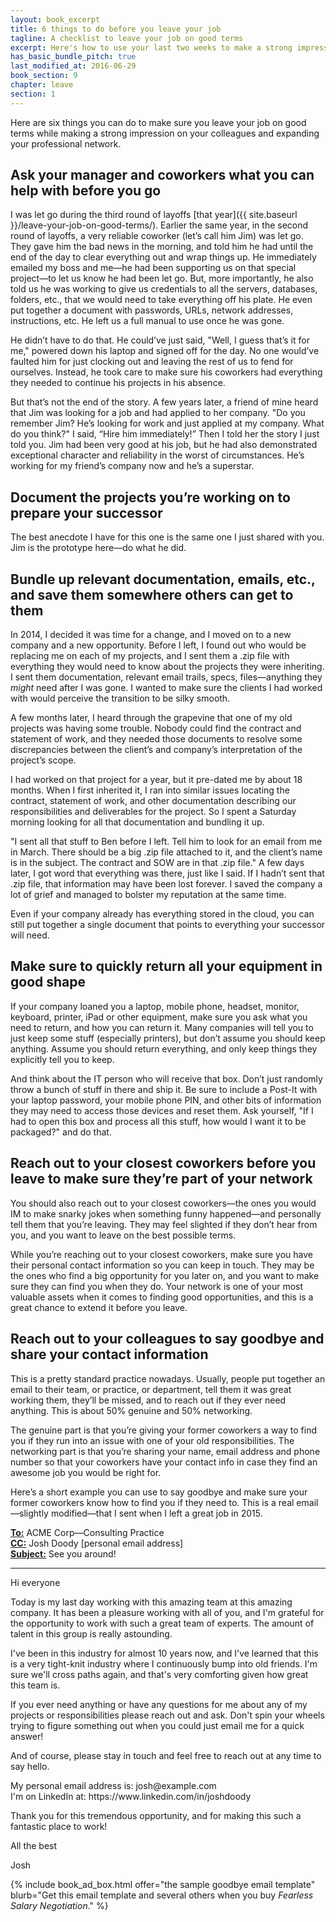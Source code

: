 ```yaml
---
layout: book_excerpt
title: 6 things to do before you leave your job
tagline: A checklist to leave your job on good terms
excerpt: Here's how to use your last two weeks to make a strong impression on your colleagues and expand your professional network.
has_basic_bundle_pitch: true
last_modified_at: 2016-06-29
book_section: 9
chapter: leave
section: 1
---
```


Here are six things you can do to make sure you leave your job on good terms while making a strong impression on your colleagues and expanding your professional network.

## Ask your manager and coworkers what you can help with before you go

I was let go during the third round of layoffs [that year]({{ site.baseurl }}/leave-your-job-on-good-terms/). Earlier the same year, in the second round of layoffs, a very reliable coworker (let’s call him Jim) was let go.  They gave him the bad news in the morning, and told him he had until the end of the day to clear everything out and wrap things up. He immediately emailed my boss and me—he had been supporting us on that special project—to let us know he had been let go. But, more importantly, he also told us he was working to give us credentials to all the servers, databases, folders, etc., that we would need to take everything off his plate. He even put together a document with passwords, URLs, network addresses, instructions, etc. He left us a full manual to use once he was gone.

He didn’t have to do that. He could’ve just said, "Well, I guess that’s it for me," powered down his laptop and signed off for the day. No one would’ve faulted him for just clocking out and leaving the rest of us to fend for ourselves. Instead, he took care to make sure his coworkers had everything they needed to continue his projects in his absence.

But that’s not the end of the story. A few years later, a friend of mine heard that Jim was looking for a job and had applied to her company. "Do you remember Jim? He’s looking for work and just applied at my company. What do you think?" I said, “Hire him immediately!” Then I told her the story I just told you. Jim had been very good at his job, but he had also demonstrated exceptional character and reliability in the worst of circumstances. He’s working for my friend’s company now and he’s a superstar.

## Document the projects you’re working on to prepare your successor

The best anecdote I have for this one is the same one I just shared with you. Jim is the prototype here—do what he did.

## Bundle up relevant documentation, emails, etc., and save them somewhere others can get to them

In 2014, I decided it was time for a change, and I moved on to a new company and a new opportunity. Before I left, I found out who would be replacing me on each of my projects, and I sent them a .zip file with everything they would need to know about the projects they were inheriting. I sent them documentation, relevant email trails, specs, files—anything they *might* need after I was gone. I wanted to make sure the clients I had worked with would perceive the transition to be silky smooth.

A few months later, I heard through the grapevine that one of my old projects was having some trouble. Nobody could find the contract and statement of work, and they needed those documents to resolve some discrepancies between the client’s and company’s interpretation of the project’s scope.

I had worked on that project for a year, but it pre-dated me by about 18 months. When I first inherited it, I ran into similar issues locating the contract, statement of work, and other documentation describing our responsibilities and deliverables for the project. So I spent a Saturday morning looking for all that documentation and bundling it up.

"I sent all that stuff to Ben before I left. Tell him to look for an email from me in March. There should be a big .zip file attached to it, and the client’s name is in the subject. The contract and SOW are in that .zip file." A few days later, I got word that everything was there, just like I said. If I hadn’t sent that .zip file, that information may have been lost forever. I saved the company a lot of grief and managed to bolster my reputation at the same time.

Even if your company already has everything stored in the cloud, you can still put together a single document that points to everything your successor will need.

## Make sure to quickly return all your equipment in good shape

If your company loaned you a laptop, mobile phone, headset, monitor, keyboard, printer, iPad or other equipment, make sure you ask what you need to return, and how you can return it. Many companies will tell you to just keep some stuff (especially printers), but don’t assume you should keep anything. Assume you should return everything, and only keep things they explicitly tell you to keep.

And think about the IT person who will receive that box. Don’t just randomly throw a bunch of stuff in there and ship it. Be sure to include a Post-It with your laptop password, your mobile phone PIN, and other bits of information they may need to access those devices and reset them. Ask yourself, "If I had to open this box and process all this stuff, how would I want it to be packaged?" and do that.

## Reach out to your closest coworkers before you leave to make sure they’re part of your network

You should also reach out to your closest coworkers—the ones you would IM to make snarky jokes when something funny happened—and personally tell them that you’re leaving. They may feel slighted if they don’t hear from you, and you want to leave on the best possible terms.

While you’re reaching out to your closest coworkers, make sure you have their personal contact information so you can keep in touch. They may be the ones who find a big opportunity for you later on, and you want to make sure they can find you when they do. Your network is one of your most valuable assets when it comes to finding good opportunities, and this is a great chance to extend it before you leave.

## Reach out to your colleagues to say goodbye and share your contact information

This is a pretty standard practice nowadays. Usually, people put together an email to their team, or practice, or department, tell them it was great working them, they’ll be missed, and to reach out if they ever need anything. This is about 50% genuine and 50% networking. 

The genuine part is that you’re giving your former coworkers a way to find you if they run into an issue with one of your old responsibilities. The networking part is that you’re sharing your name, email address and phone number so that your coworkers have your contact info in case they find an awesome job you would be right for.

Here’s a short example you can use to say goodbye and make sure your former coworkers know how to find you if they need to. This is a real email—slightly modified—that I sent when I left a great job in 2015. 

<div class='sample-email'>
<p>
	<strong><u>To:</u></strong> ACME Corp—Consulting Practice<br>
	<strong><u>CC:</u></strong> Josh Doody <josh@example.com> [personal email address]<br>
	<strong><u>Subject:</u></strong> See you around!
</p>
<hr>
<p>Hi everyone</p>
<p>Today is my last day working with this amazing team at this amazing company. It has been a pleasure working with all of you, and I'm grateful for the opportunity to work with such a great team of experts. The amount of talent in this group is really astounding.</p>
<p>I've been in this industry for almost 10 years now, and I've learned that this is a very tight-knit industry where I continuously bump into old friends. I'm sure we'll cross paths again, and that's very comforting given how great this team is.</p>
<p>If you ever need anything or have any questions for me about any of my projects or responsibilities please reach out and ask. Don't spin your wheels trying to figure something out when you could just email me for a quick answer!</p>
<p>And of course, please stay in touch and feel free to reach out at any time to say hello.</p> 
<p>My personal email address is: josh@example.com <br>
I'm on LinkedIn at: https://www.linkedin.com/in/joshdoody</p>
<p>Thank you for this tremendous opportunity, and for making this such a fantastic place to work!</p>
<p>All the best</p>
<p>Josh</p>
</div>

{% include book_ad_box.html offer="the sample goodbye email template" blurb="Get this email template and several others when you buy <em>Fearless Salary Negotiation</em>." %}